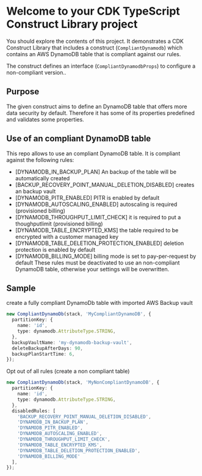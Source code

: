# Welcome to your CDK TypeScript Construct Library project

You should explore the contents of this project. It demonstrates a CDK Construct Library that includes a construct (`CompliantDynamodb`)
which contains an AWS DynamoDB table that is compliant against our rules.

The construct defines an interface (`CompliantDynamodbProps`) to configure a non-compliant version..

## Purpose 

The given construct aims to define an DynamoDB table that offers more data security by default. Therefore it has some of its properties predefined and validates some properties. 

## Use of an compliant DynamoDB table

This repo allows to use an compliant DynamoDB table. It is compliant against the following rules:
- [DYNAMODB_IN_BACKUP_PLAN] An backup of the table will be automatically created
- [BACKUP_RECOVERY_POINT_MANUAL_DELETION_DISABLED]  creates an backup vault
- [DYNAMODB_PITR_ENABLED] PITR is enabled by default
- [DYNAMODB_AUTOSCALING_ENABLED] autoscaling is required (provisioned billing)
- [DYNAMODB_THROUGHPUT_LIMIT_CHECK] it is required to put a thoughputlimit (provisioned billing)
- [DYNAMODB_TABLE_ENCRYPTED_KMS] the table required to be encrypted with a customer managed key
- [DYNAMODB_TABLE_DELETION_PROTECTION_ENABLED] deletion protection is enabled by default
- [DYNAMODB_BILLING_MODE] billing mode is set to pay-per-request by default
These rules must be deactivated to use an non-compliant DynamoDB table, otherwise your settings will be overwritten. 

## Sample

create a fully compliant DynamoDb table with imported AWS Backup vault

```typescript
new CompliantDynamoDb(stack, 'MyCompliantDynamoDB', {
  partitionKey: {
    name: 'id',
    type: dynamodb.AttributeType.STRING,
  },
  backupVaultName: 'my-dynamodb-backup-vault',
  deleteBackupAfterDays: 90,
  backupPlanStartTime: 6,
});
```

Opt out of all rules (create a non compliant table)

```typescript
new CompliantDynamoDb(stack, 'MyNonCompliantDynamoDB', {
  partitionKey: {
    name: 'id',
    type: dynamodb.AttributeType.STRING,
  },
  disabledRules: [
    'BACKUP_RECOVERY_POINT_MANUAL_DELETION_DISABLED',
    'DYNAMODB_IN_BACKUP_PLAN',
    'DYNAMODB_PITR_ENABLED',
    'DYNAMODB_AUTOSCALING_ENABLED',
    'DYNAMODB_THROUGHPUT_LIMIT_CHECK',
    'DYNAMODB_TABLE_ENCRYPTED_KMS',
    'DYNAMODB_TABLE_DELETION_PROTECTION_ENABLED',
    'DYNAMODB_BILLING_MODE'
  ],
});
```